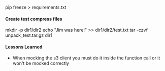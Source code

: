 
pip freeze > requirements.txt

#### Create test compress files
mkdir -p dir1/dir2
echo "Jim was here!" >> dir1/dir2/test.txt
tar -czvf unpack_test.tar.gz dir1


#### Lessons Learned
* When mocking the s3 client you must do it inside the function call or it won't 
be mocked correctly
